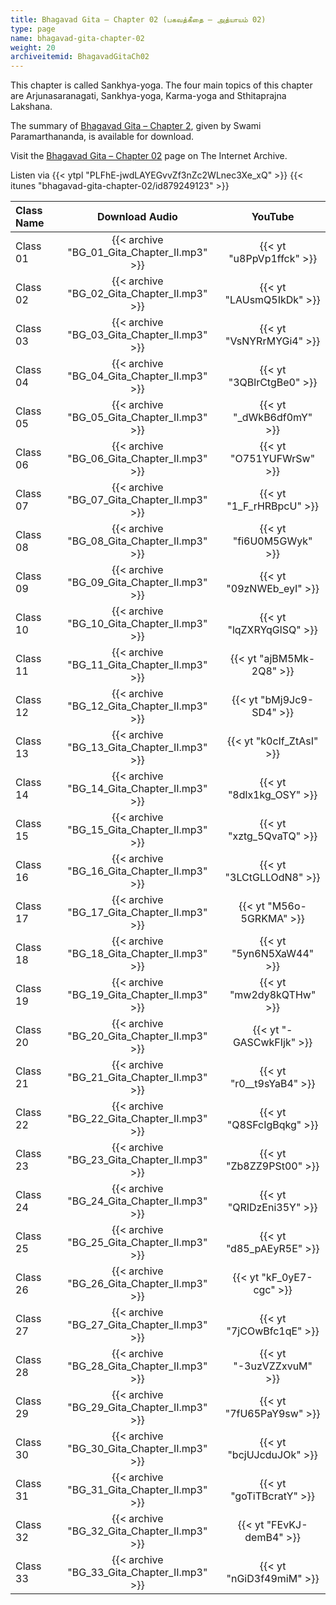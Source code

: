 ```yaml
---
title: Bhagavad Gita – Chapter 02 (பகவத்கீதை – அத்யாயம் 02)
type: page
name: bhagavad-gita-chapter-02
weight: 20
archiveitemid: BhagavadGitaCh02
---
```


This chapter is called Sankhya-yoga. The four main topics of this chapter are Arjunasaranagati, Sankhya-yoga, Karma-yoga and Sthitaprajna Lakshana.

The summary of [Bhagavad Gita – Chapter 2](https://archive.org/download/BhagavadGitaSummary/BG_02.pdf), given by Swami Paramarthananda, is available for download.

Visit the [Bhagavad Gita – Chapter 02](https://archive.org/details/BhagavadGitaCh02) page on The Internet Archive.

Listen via {{< ytpl "PLFhE-jwdLAYEGvvZf3nZc2WLnec3Xe_xQ" >}} {{< itunes "bhagavad-gita-chapter-02/id879249123" >}}

Class Name | Download Audio | YouTube
:---|:---:|:---:
Class 01 | {{< archive "BG_01_Gita_Chapter_II.mp3" >}} | {{< yt "u8PpVp1ffck" >}}
Class 02 | {{< archive "BG_02_Gita_Chapter_II.mp3" >}} | {{< yt "LAUsmQ5IkDk" >}}
Class 03 | {{< archive "BG_03_Gita_Chapter_II.mp3" >}} | {{< yt "VsNYRrMYGi4" >}}
Class 04 | {{< archive "BG_04_Gita_Chapter_II.mp3" >}} | {{< yt "3QBlrCtgBe0" >}}
Class 05 | {{< archive "BG_05_Gita_Chapter_II.mp3" >}} | {{< yt "_dWkB6df0mY" >}}
Class 06 | {{< archive "BG_06_Gita_Chapter_II.mp3" >}} | {{< yt "O751YUFWrSw" >}}
Class 07 | {{< archive "BG_07_Gita_Chapter_II.mp3" >}} | {{< yt "1_F_rHRBpcU" >}}
Class 08 | {{< archive "BG_08_Gita_Chapter_II.mp3" >}} | {{< yt "fi6U0M5GWyk" >}}
Class 09 | {{< archive "BG_09_Gita_Chapter_II.mp3" >}} | {{< yt "09zNWEb_eyI" >}}
Class 10 | {{< archive "BG_10_Gita_Chapter_II.mp3" >}} | {{< yt "lqZXRYqGlSQ" >}}
Class 11 | {{< archive "BG_11_Gita_Chapter_II.mp3" >}} | {{< yt "ajBM5Mk-2Q8" >}}
Class 12 | {{< archive "BG_12_Gita_Chapter_II.mp3" >}} | {{< yt "bMj9Jc9-SD4" >}}
Class 13 | {{< archive "BG_13_Gita_Chapter_II.mp3" >}} | {{< yt "k0cIf_ZtAsI" >}}
Class 14 | {{< archive "BG_14_Gita_Chapter_II.mp3" >}} | {{< yt "8dlx1kg_OSY" >}}
Class 15 | {{< archive "BG_15_Gita_Chapter_II.mp3" >}} | {{< yt "xztg_5QvaTQ" >}}
Class 16 | {{< archive "BG_16_Gita_Chapter_II.mp3" >}} | {{< yt "3LCtGLLOdN8" >}}
Class 17 | {{< archive "BG_17_Gita_Chapter_II.mp3" >}} | {{< yt "M56o-5GRKMA" >}}
Class 18 | {{< archive "BG_18_Gita_Chapter_II.mp3" >}} | {{< yt "5yn6N5XaW44" >}}
Class 19 | {{< archive "BG_19_Gita_Chapter_II.mp3" >}} | {{< yt "mw2dy8kQTHw" >}}
Class 20 | {{< archive "BG_20_Gita_Chapter_II.mp3" >}} | {{< yt "-GASCwkFIjk" >}}
Class 21 | {{< archive "BG_21_Gita_Chapter_II.mp3" >}} | {{< yt "r0__t9sYaB4" >}}
Class 22 | {{< archive "BG_22_Gita_Chapter_II.mp3" >}} | {{< yt "Q8SFcIgBqkg" >}}
Class 23 | {{< archive "BG_23_Gita_Chapter_II.mp3" >}} | {{< yt "Zb8ZZ9PSt00" >}}
Class 24 | {{< archive "BG_24_Gita_Chapter_II.mp3" >}} | {{< yt "QRIDzEni35Y" >}}
Class 25 | {{< archive "BG_25_Gita_Chapter_II.mp3" >}} | {{< yt "d85_pAEyR5E" >}}
Class 26 | {{< archive "BG_26_Gita_Chapter_II.mp3" >}} | {{< yt "kF_0yE7-cgc" >}}
Class 27 | {{< archive "BG_27_Gita_Chapter_II.mp3" >}} | {{< yt "7jCOwBfc1qE" >}}
Class 28 | {{< archive "BG_28_Gita_Chapter_II.mp3" >}} | {{< yt "-3uzVZZxvuM" >}}
Class 29 | {{< archive "BG_29_Gita_Chapter_II.mp3" >}} | {{< yt "7fU65PaY9sw" >}}
Class 30 | {{< archive "BG_30_Gita_Chapter_II.mp3" >}} | {{< yt "bcjUJcduJOk" >}}
Class 31 | {{< archive "BG_31_Gita_Chapter_II.mp3" >}} | {{< yt "goTiTBcratY" >}}
Class 32 | {{< archive "BG_32_Gita_Chapter_II.mp3" >}} | {{< yt "FEvKJ-demB4" >}}
Class 33 | {{< archive "BG_33_Gita_Chapter_II.mp3" >}} | {{< yt "nGiD3f49miM" >}}